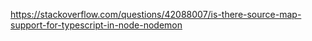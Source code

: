 https://stackoverflow.com/questions/42088007/is-there-source-map-support-for-typescript-in-node-nodemon
